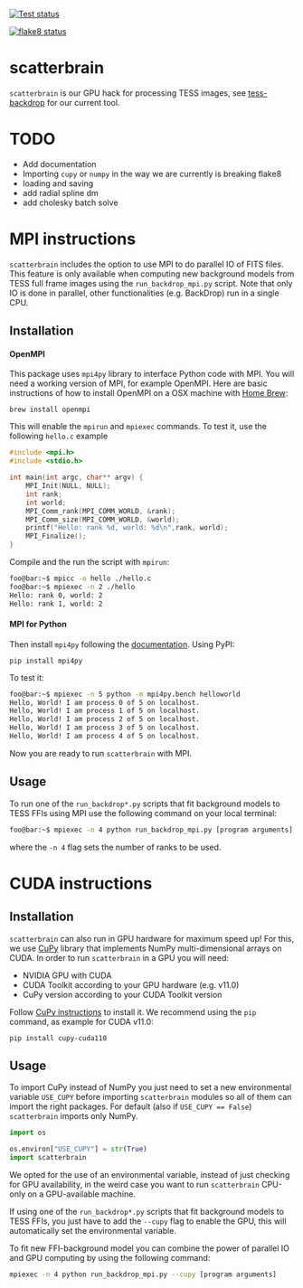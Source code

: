 <a href="https://github.com/christinahedges/scatterbrain/workflows/tests.yml"><img src="https://github.com/christinahedges/scatterbrain/workflows/pytest/badge.svg" alt="Test status"/></a>

<a href="https://github.com/christinahedges/scatterbrain/workflows/flake8.yml"><img src="https://github.com/christinahedges/scatterbrain/workflows/flake8/badge.svg" alt="flake8 status"/></a>

# scatterbrain

`scatterbrain` is our GPU hack for processing TESS images, see [tess-backdrop](https://ssdatalab.github.io/tess-backdrop/) for our current tool.

# TODO

* Add documentation
* Importing `cupy` or `numpy` in the way we are currently is breaking flake8
* loading and saving
* add radial spline dm
* add cholesky batch solve

# MPI instructions

`scatterbrain` includes the option to use MPI to do parallel IO of FITS files. This feature is only available when computing new background models from TESS full frame images using the `run_backdrop_mpi.py` script. Note that only IO is done in parallel, other functionalities (e.g. BackDrop) run in a single CPU.

## Installation

#### OpenMPI
This package uses `mpi4py` library to interface Python code with MPI. You will need a working version of MPI, for example OpenMPI. Here are basic instructions of how to install OpenMPI on a OSX machine with [Home Brew](https://formulae.brew.sh/formula/open-mpi):

```
brew install openmpi
```
This will enable the `mpirun` and `mpiexec` commands. To test it, use the following `hello.c` example

```c
#include <mpi.h>
#include <stdio.h>

int main(int argc, char** argv) {
    MPI_Init(NULL, NULL);
    int rank;
    int world;
    MPI_Comm_rank(MPI_COMM_WORLD, &rank);
    MPI_Comm_size(MPI_COMM_WORLD, &world);
    printf("Hello: rank %d, world: %d\n",rank, world);
    MPI_Finalize();
}
```
Compile and the run the script with `mpirun`:

```sh
foo@bar:~$ mpicc -o hello ./hello.c
foo@bar:~$ mpiexec -n 2 ./hello
Hello: rank 0, world: 2
Hello: rank 1, world: 2
```

#### MPI for Python

Then install `mpi4py` following the [documentation](https://mpi4py.readthedocs.io/en/stable/install.html). Using PyPI:

```
pip install mpi4py
```
To test it:

```sh
foo@bar:~$ mpiexec -n 5 python -m mpi4py.bench helloworld
Hello, World! I am process 0 of 5 on localhost.
Hello, World! I am process 1 of 5 on localhost.
Hello, World! I am process 2 of 5 on localhost.
Hello, World! I am process 3 of 5 on localhost.
Hello, World! I am process 4 of 5 on localhost.
```

Now you are ready to run `scatterbrain` with MPI.

## Usage

To run one of the `run_backdrop*.py` scripts that fit background models to TESS FFIs using MPI use the following command on your local terminal:

```sh
foo@bar:~$ mpiexec -n 4 python run_backdrop_mpi.py [program arguments]
```
where the `-n 4` flag sets the number of ranks to be used.

# CUDA instructions

## Installation
`scatterbrain` can also run in GPU hardware for maximum speed up! For this, we use [CuPy](https://docs.cupy.dev/en/stable/) library that implements NumPy multi-dimensional arrays on CUDA.
In order to run `scatterbrain` in a GPU you will need:
  * NVIDIA GPU with CUDA
  * CUDA Toolkit according to your GPU hardware (e.g. v11.0)
  * CuPy version according to your CUDA Toolkit version

Follow [CuPy instructions](https://docs.cupy.dev/en/stable/install.html) to install it.
We recommend using the `pip` command, as example for CUDA v11.0:

```
pip install cupy-cuda110
```

## Usage

To import CuPy instead of NumPy you just need to set a new environmental variable `USE_CUPY` before importing `scatterbrain` modules so all of them can import the right packages. For default (also if `USE_CUPY == False`) `scatterbrain` imports only NumPy.

```python
import os

os.environ["USE_CUPY"] = str(True)
import scatterbrain
```

We opted for the use of an environmental variable, instead of just checking for GPU availability, in the weird case you want to run `scatterbrain` CPU-only on a GPU-available machine.

If using one of the `run_backdrop*.py` scripts that fit background models to TESS FFIs, you just have to add the `--cupy` flag to enable the GPU, this will automatically set the environmental variable.

To fit new FFI-background model you can combine the power of parallel IO and GPU computing by using the following command:

```sh
mpiexec -n 4 python run_backdrop_mpi.py --cupy [program arguments]
```
